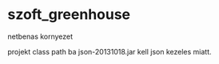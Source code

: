 # szoft_greenhouse

netbenas kornyezet

projekt class path ba json-20131018.jar kell json kezeles miatt.
